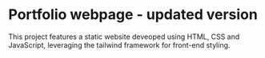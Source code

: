 # Portfolio webpage - updated version

This project features a static website deveoped using HTML, CSS and JavaScript, leveraging the tailwind framework for front-end styling.
